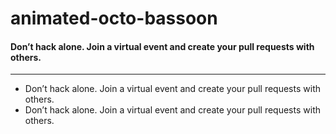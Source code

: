 # animated-octo-bassoon


#### Don’t hack alone. Join a virtual event and create your pull requests with others.

---------------

- Don’t hack alone. Join a virtual event and create your pull requests with others.
- Don’t hack alone. Join a virtual event and create your pull requests with others.

